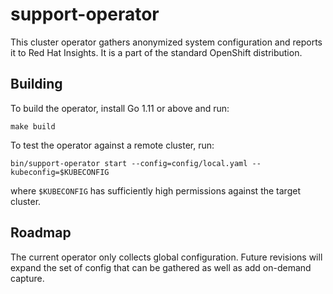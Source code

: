 # support-operator

This cluster operator gathers anonymized system configuration and reports it to Red Hat Insights. It is a part of the standard OpenShift distribution.

## Building

To build the operator, install Go 1.11 or above and run:

    make build

To test the operator against a remote cluster, run:

    bin/support-operator start --config=config/local.yaml --kubeconfig=$KUBECONFIG

where `$KUBECONFIG` has sufficiently high permissions against the target cluster.

## Roadmap

The current operator only collects global configuration. Future revisions will expand the set of config that can be gathered as well as add on-demand capture.